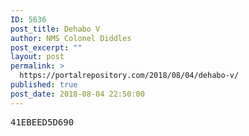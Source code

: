 ```yaml
---
ID: 5636
post_title: Dehabo V
author: NMS Colonel Diddles
post_excerpt: ""
layout: post
permalink: >
  https://portalrepository.com/2018/08/04/dehabo-v/
published: true
post_date: 2018-08-04 22:50:00
---
```

<pre>41EBEED5D690</pre>